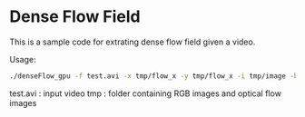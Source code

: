 # Dense Flow Field

This is a sample code for extrating dense flow field given a video.

Usage:
```bash
./denseFlow_gpu -f test.avi -x tmp/flow_x -y tmp/flow_x -i tmp/image -b 20 -t 1 -d 0 -s 1
```

test.avi    : input video
tmp         : folder containing RGB images and optical flow images

